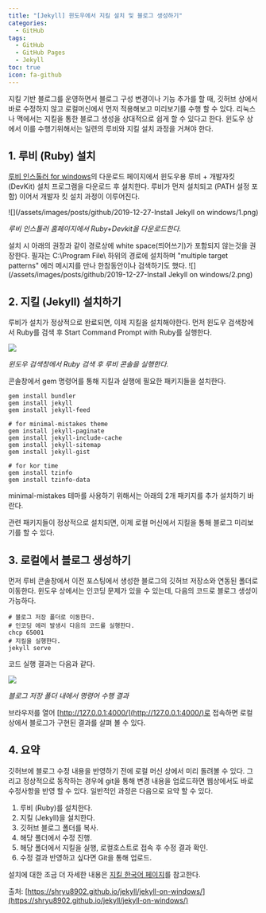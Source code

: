 ```yaml
---
title: "[Jekyll] 윈도우에서 지킬 설치 및 블로그 생성하기"
categories:
  - GitHub
tags:
  - GitHub
  - GitHub Pages
  - Jekyll
toc: true
icon: fa-github
---
```


지킬 기반 블로그를 운영하면서 블로그 구성 변경이나 기능 추가를 할 때, 깃허브 상에서 바로 수정하지 않고 로컬머신에서 먼저 적용해보고 미리보기를 수행 할 수 있다. 리눅스나 맥에서는 지킬을 통한 블로그 생성을 상대적으로 쉽게 할 수 있다고 한다. 윈도우 상에서 이를 수행기위해서는 일련의 루비와 지킬 설치 과정을 거쳐야 한다.

## 1. 루비 (Ruby) 설치

[루비 인스톨러 for windows](https://rubyinstaller.org/downloads/)의 다운로드 페이지에서 윈도우용 루비 + 개발자킷(DevKit) 설치 프로그램을 다운로드 후 설치한다. 루비가 먼저 설치되고 (PATH 설정 포함) 이어서 개발자 킷 설치 과정이 이루어진다.

![](/assets/images/posts/github/2019-12-27-Install Jekyll on windows/1.png)

_루비 인스톨러 홈페이지에서 Ruby+Devkit을 다운로드한다._


설치 시 아래의 권장과 같이 경로상에 white space(띄어쓰기)가 포함되지 않는것을 권장한다. 필자는 C:\Program File\ 하위의 경로에 설치하며 "multiple target patterns" 에러 메시지를 만나 한참동안이나 검색하기도 했다.
![](/assets/images/posts/github/2019-12-27-Install Jekyll on windows/2.png)


## 2. 지킬 (Jekyll) 설치하기

루비가 설치가 정상적으로 완료되면, 이제 지킬을 설치해야한다. 먼저 윈도우 검색창에서 Ruby를 검색 후 Start Command Prompt with Ruby를 실행한다.

![](https://shryu8902.github.io/assets/images/ruby_command.jpg)

_윈도우 검색창에서 Ruby 검색 후 루비 콘솔을 실행한다._

콘솔창에서 gem 명령어를 통해 지킬과 실행에 필요한 패키지들을 설치한다.

```
gem install bundler
gem install jekyll
gem install jekyll-feed

# for minimal-mistakes theme
gem install jekyll-paginate
gem install jekyll-include-cache
gem install jekyll-sitemap
gem install jekyll-gist

# for kor time
gem install tzinfo
gem install tzinfo-data
```

minimal-mistakes 테마를 사용하기 위해서는 아래의 2개 패키지를 추가 설치하기 바란다.

관련 패키지들이 정상적으로 설치되면, 이제 로컬 머신에서 지킬을 통해 블로그 미리보기를 할 수 있다.

## 3. 로컬에서 블로그 생성하기
먼저 루비 콘솔창에서 이전 포스팅에서 생성한 블로그의 깃허브 저장소와 연동된 폴더로 이동한다. 윈도우 상에서는 인코딩 문제가 있을 수 있는데, 다음의 코드로 블로그 생성이 가능하다.

```
# 블로그 저장 폴더로 이동한다.
# 인코딩 에러 발생시 다음의 코드를 실행한다.
chcp 65001
# 지킬을 실행한다.
jekyll serve
```
코드 실행 결과는 다음과 같다.

![](https://shryu8902.github.io/assets/images/ruby_command_2.png)

_블로그 저장 폴더 내에서 명령어 수행 결과_

브라우저를 열어 [http://127.0.0.1:4000/](http://127.0.0.1:4000/)로 접속하면 로컬 상에서 블로그가 구현된 결과를 살펴 볼 수 있다.

## 4. 요약
깃허브에 블로그 수정 내용을 반영하기 전에 로컬 머신 상에서 미리 돌려볼 수 있다. 그리고 정상적으로 동작하는 경우에 git을 통해 변경 내용을 업로드하면 웹상에서도 바로 수정사항을 반영 할 수 있다. 일반적인 과정은 다음으로 요약 할 수 있다.

1. 루비 (Ruby)를 설치한다.
2. 지킬 (Jekyll)을 설치한다.
3. 깃허브 블로그 폴더를 복사.
4. 해당 폴더에서 수정 진행.
5. 해당 폴더에서 지킬을 실행, 로컬호스트로 접속 후 수정 결과 확인.
6. 수정 결과 반영하고 싶다면 Git을 통해 업로드.

설치에 대한 조금 더 자세한 내용은 [지킬 한국어 페이지](https://jekyllrb-ko.github.io/)를 참고한다.

출처: [https://shryu8902.github.io/jekyll/jekyll-on-windows/](https://shryu8902.github.io/jekyll/jekyll-on-windows/)